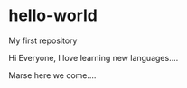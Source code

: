 # hello-world
My first repository

Hi Everyone, 
I love learning new languages....

Marse here we come....
